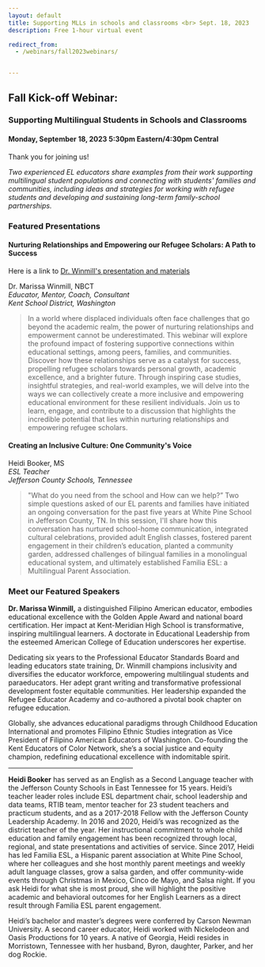 ```yaml
---
layout: default
title: Supporting MLLs in schools and classrooms <br> Sept. 18, 2023
description: Free 1-hour virtual event

redirect_from: 
  - /webinars/fall2023webinars/


---
```



## Fall Kick-off Webinar: <br> 
### Supporting Multilingual Students in Schools and Classrooms

#### Monday, September 18, 2023 5:30pm Eastern/4:30pm Central

Thank you for joining us! 


*Two experienced EL educators share examples from their work supporting multilingual student populations and connecting with students' families and communities, including ideas and strategies for working with refugee students and developing and sustaining long-term family-school partnerships.*

### Featured Presentations

#### Nurturing Relationships and Empowering our Refugee Scholars: A Path to Success
Here is a link to [Dr. Winmill's presentation and materials](/assets/others/MarissaWinmill_NurturingRelationshipstoEmpowerMLScholars.pdf)

Dr. Marissa Winmill, NBCT <br>
*Educator, Mentor, Coach, Consultant* <br>
*Kent School District, Washington* <br>

> In a world where displaced individuals often face challenges that go beyond the academic realm, the power of nurturing relationships and empowerment cannot be underestimated. This webinar will explore the profound impact of fostering supportive connections within educational settings, among peers, families, and communities. Discover how these relationships serve as a catalyst for success, propelling refugee scholars towards personal growth, academic excellence, and a brighter future. Through inspiring case studies, insightful strategies, and real-world examples, we will delve into the ways we can collectively create a more inclusive and empowering educational environment for these resilient individuals. Join us to learn, engage, and contribute to a discussion that highlights the incredible potential that lies within nurturing relationships and empowering refugee scholars.

#### Creating an Inclusive Culture: One Community's Voice

Heidi Booker, MS <br>
*ESL Teacher*<br>
*Jefferson County Schools, Tennessee*<br>

> "What do you need from the school and How can we help?” Two simple questions asked of our EL parents and families have initiated an ongoing conversation for the past five years at White Pine School in Jefferson County, TN. In this session, I'll share how this conversation has nurtured school-home communication, integrated cultural celebrations, provided adult English classes, fostered parent engagement in their children’s education, planted a community garden, addressed challenges of bilingual families in a monolingual educational system, and ultimately established Familia ESL: a Multilingual Parent Association.

### Meet our Featured Speakers ###
**Dr. Marissa Winmill,** a distinguished Filipino American educator, embodies educational excellence with the Golden Apple Award and national board certification. Her impact at Kent-Meridian High School is transformative, inspiring multilingual learners. A doctorate in Educational Leadership from the esteemed American College of Education underscores her expertise.

Dedicating six years to the Professional Educator Standards Board and leading educators state training, Dr. Winmill champions inclusivity and diversifies the educator workforce, empowering multilingual students and paraeducators. Her adept grant writing and transformative professional development foster equitable communities. Her leadership expanded the Refugee Educator Academy and co-authored a pivotal book chapter on refugee education.

Globally, she advances educational paradigms through Childhood Education International and promotes Filipino Ethnic Studies integration as Vice President of Filipino American Educators of Washington. Co-founding the Kent Educators of Color Network, she’s a social justice and equity champion, redefining educational excellence with indomitable spirit.

<hr  style="width:50%">

**Heidi Booker** has served as an English as a Second Language teacher with the Jefferson County Schools in East Tennessee for 15 years. Heidi’s teacher leader roles include ESL department chair, school leadership and data teams, RTIB team, mentor teacher for 23 student teachers and practicum students, and as a 2017-2018 Fellow with the Jefferson County Leadership Academy. In 2016 and 2020, Heidi’s was recognized as the district teacher of the year. Her instructional commitment to whole child education and family engagement has been recognized through local, regional, and state presentations and activities of service. Since 2017, Heidi has led Familia ESL, a Hispanic parent association at White Pine School, where her colleagues and she host monthly parent meetings and weekly adult language classes, grow a salsa garden, and offer community-wide events through Christmas in Mexico, Cinco de Mayo, and Salsa night. If you ask Heidi for what she is most proud, she will highlight the positive academic and behavioral outcomes for her English Learners as a direct result through Familia ESL parent engagement.

Heidi’s bachelor and master’s degrees were conferred by Carson Newman University. A second career educator, Heidi worked with Nickelodeon and Oasis Productions for 10 years. A native of Georgia, Heidi resides in Morristown, Tennessee with her husband, Byron, daughter, Parker, and her dog Rockie.
